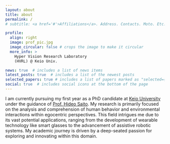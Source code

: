 ```yaml
---
layout: about
title: about
permalink: /
# subtitle: <a href='#'>Affiliations</a>. Address. Contacts. Moto. Etc.

profile:
  align: right
  image: prof_pic.jpg
  image_circular: false # crops the image to make it circular
  more_info: >
    Hyper Vision Research Laboratory
    (HVRL) @ Keio Univ.

news: true  # includes a list of news items
latest_posts: true  # includes a list of the newest posts
selected_papers: true # includes a list of papers marked as "selected={true}"
social: true  # includes social icons at the bottom of the page
---
```


<!-- Write your biography here. Tell the world about yourself. Link to your favorite [subreddit](http://reddit.com). You can put a picture in, too. The code is already in, just name your picture `prof_pic.jpg` and put it in the `img/` folder.

Put your address / P.O. box / other info right below your picture. You can also disable any of these elements by editing `profile` property of the YAML header of your `_pages/about.md`. Edit `_bibliography/papers.bib` and Jekyll will render your [publications page](/al-folio/publications/) automatically.

Link to your social media connections, too. This theme is set up to use [Font Awesome icons](https://fontawesome.com/) and [Academicons](https://jpswalsh.github.io/academicons/), like the ones below. Add your Facebook, Twitter, LinkedIn, Google Scholar, or just disable all of them. -->

I am currently pursuing my first year as a PhD candidate at [Keio University](http://www.hvrl.ics.keio.ac.jp/) under the guidance of [Prof. Hideo Saito](https://scholar.google.co.jp/citations?user=JU9x-bcAAAAJ&hl=en&oi=ao). My research is primarily focused on the analysis and comprehension of human behavior and environmental interactions within egocentric perspectives. This field intrigues me due to its vast potential applications, ranging from the development of wearable technology like smart glasses to the advancement of assistive robotic systems. My academic journey is driven by a deep-seated passion for exploring and innovating within this domain.
